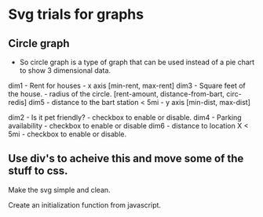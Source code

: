 # Svg trials for graphs

## Circle graph 

* So circle graph is a type of graph that can be used instead of a pie chart to show 3 dimensional data.

dim1 - Rent for houses - x axis [min-rent, max-rent]
dim3 - Square feet of the house. - radius of the circle. [rent-amount, distance-from-bart, circ-redis]
dim5 - distance to the bart station < 5mi - y axis [min-dist, max-dist]

dim2 - Is it pet friendly? - checkbox to enable or disable.
dim4 - Parking availability - checkbox to enable or disable
dim6 - distance to location X < 5mi - checkbox to enable or disable.

## Use div's to acheive this and move some of the stuff to css.

Make the svg simple and clean.

Create an initialization function from javascript. 
